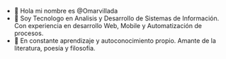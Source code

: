 - 👋 Hola mi nombre es @Omarvillada
- 👀 Soy Tecnologo en Analisis y Desarrollo de Sistemas de Información. Con experiencia en desarrollo Web, Mobile y Automatización de procesos.
- 🌱 En constante aprendizaje y autoconocimiento propio. Amante de la literatura, poesía y filosofía.

